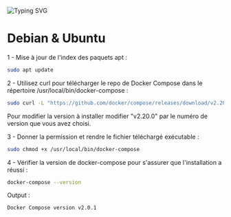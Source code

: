 ![Typing SVG](https://readme-typing-svg.demolab.com?font=Fira+Code&weight=600&size=30&duration=1500&pause=3000&width=600&height=100&lines=Installation+Docker-Compose)

# Debian & Ubuntu

1 - Mise à jour de l'index des paquets apt :

```bash
sudo apt update
```


2 - Utilisez curl pour télécharger le repo de Docker Compose dans le répertoire /usr/local/bin/docker-compose :

```bash
sudo curl -L "https://github.com/docker/compose/releases/download/v2.20.0/docker-compose-$(uname -s)-$(uname -m)" -o /usr/local/bin/docker-compose
```
Pour modifier la version à installer modifier "v2.20.0" par le numéro de version que vous avez choisi.


3 - Donner la permission et rendre le fichier téléchargé exécutable :

```bash
sudo chmod +x /usr/local/bin/docker-compose
```


4 - Vérifier la version de docker-compose pour s'assurer que l'installation a réussi :

```bash
docker-compose --version
```
Output :
```bash
Docker Compose version v2.0.1
```
